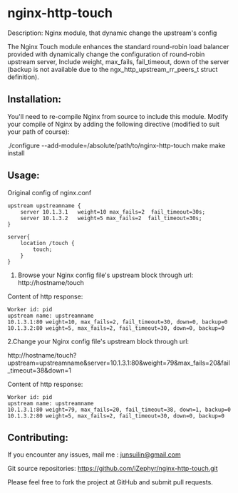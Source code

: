 nginx-http-touch
================

Description:
Nginx module,  that dynamic change the upstream's config

The Nginx Touch module enhances the standard round-robin load balancer provided
with dynamically change the configuration of round-robin upstream server, Include 
weight, max_fails, fail_timeout, down of the server
(backup is not available due to the ngx_http_upstream_rr_peers_t struct definition). 

Installation:
--

You'll need to re-compile Nginx from source to include this module.
Modify your compile of Nginx by adding the following directive
(modified to suit your path of course):

./configure --add-module=/absolute/path/to/nginx-http-touch 
make
make install


Usage:
--

Original config of nginx.conf

    upstream upstreamname {
        server 10.1.3.1   weight=10 max_fails=2  fail_timeout=30s;
        server 10.1.3.2   weight=5 max_fails=2  fail_timeout=30s;
    }

    server{
        location /touch {
            touch;
        }
    }

1. Browse your Nginx config file's upstream block through url:
http://hostname/touch

Content of http response:

    Worker id: pid
    upstream name: upstreamname
    10.1.3.1:80 weight=10, max_fails=2, fail_timeout=30, down=0, backup=0
    10.1.3.2:80 weight=5, max_fails=2, fail_timeout=30, down=0, backup=0

2.Change your Nginx config file's upstream block through url:

http://hostname/touch?upstream=upstreamname&server=10.1.3.1:80&weight=79&max_fails=20&fail_timeout=38&down=1<br>

Content of http response:<br>

    Worker id: pid
    upstream name: upstreamname
    10.1.3.1:80 weight=79, max_fails=20, fail_timeout=38, down=1, backup=0
    10.1.3.2:80 weight=5, max_fails=2, fail_timeout=30, down=0, backup=0



Contributing:
--

If you encounter any issues, mail me : junsuilin@gmail.com


Git source repositories:
https://github.com/iZephyr/nginx-http-touch.git

Please feel free to fork the project at GitHub and submit pull requests.

